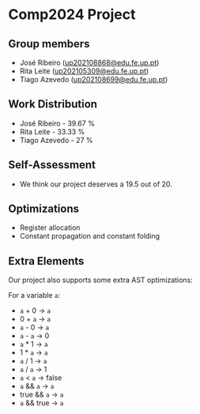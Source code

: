 # Comp2024 Project

## Group members

- José Ribeiro (up202108868@edu.fe.up.pt)
- Rita Leite (up202105309@edu.fe.up.pt)
- Tiago Azevedo (up202108699@edu.fe.up.pt)

## Work Distribution

- José Ribeiro - 39.67 %
- Rita Leite - 33.33 %
- Tiago Azevedo - 27 %

## Self-Assessment

- We think our project deserves a 19.5 out of 20.

## Optimizations

- Register allocation
- Constant propagation and constant folding

## Extra Elements

Our project also supports some extra AST optimizations:


For a variable `a`:
- `a` + 0 -> `a`
- 0 + `a` -> `a`
- `a` - 0 -> `a`
- `a` - `a` -> 0
- `a` * 1 -> `a`
- 1 * `a` -> `a`
- `a` / 1 -> `a`
- `a` / `a` -> 1
- `a` < `a` -> false
- `a` && `a` -> `a`
- true && `a` -> `a`
- `a` && true -> `a`
